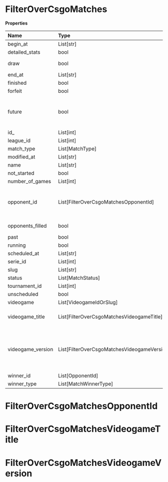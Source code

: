 # FilterOverCsgoMatches

**Properties**

| Name              | Type                                        | Required | Description                                                                                                                                                                                                               |
| :---------------- | :------------------------------------------ | :------- | :------------------------------------------------------------------------------------------------------------------------------------------------------------------------------------------------------------------------ |
| begin_at          | List[str]                                   | ❌       |                                                                                                                                                                                                                           |
| detailed_stats    | bool                                        | ❌       | Whether the match offers full stats                                                                                                                                                                                       |
| draw              | bool                                        | ❌       | Whether result of the match is a draw                                                                                                                                                                                     |
| end_at            | List[str]                                   | ❌       |                                                                                                                                                                                                                           |
| finished          | bool                                        | ❌       |                                                                                                                                                                                                                           |
| forfeit           | bool                                        | ❌       | Whether match was forfeited                                                                                                                                                                                               |
| future            | bool                                        | ❌       | `true` for future matches only, `false` for past matches only. <br/>Filtering is done on the `begin_at` value, so matches with `running` status will not appear if `true`.                                                |
| id\_              | List[int]                                   | ❌       |                                                                                                                                                                                                                           |
| league_id         | List[int]                                   | ❌       |                                                                                                                                                                                                                           |
| match_type        | List[MatchType]                             | ❌       |                                                                                                                                                                                                                           |
| modified_at       | List[str]                                   | ❌       |                                                                                                                                                                                                                           |
| name              | List[str]                                   | ❌       |                                                                                                                                                                                                                           |
| not_started       | bool                                        | ❌       |                                                                                                                                                                                                                           |
| number_of_games   | List[int]                                   | ❌       |                                                                                                                                                                                                                           |
| opponent_id       | List[FilterOverCsgoMatchesOpponentId]       | ❌       | A Team or a Player (id or slug). You can use`filter[winner_type]=Team` or `filter[winner_type]=Player` to focus on teams or players.                                                                                      |
| opponents_filled  | bool                                        | ❌       | Whether a match has opponents filled i.e. opponents are not TBD.                                                                                                                                                          |
| past              | bool                                        | ❌       |                                                                                                                                                                                                                           |
| running           | bool                                        | ❌       |                                                                                                                                                                                                                           |
| scheduled_at      | List[str]                                   | ❌       |                                                                                                                                                                                                                           |
| serie_id          | List[int]                                   | ❌       |                                                                                                                                                                                                                           |
| slug              | List[str]                                   | ❌       |                                                                                                                                                                                                                           |
| status            | List[MatchStatus]                           | ❌       |                                                                                                                                                                                                                           |
| tournament_id     | List[int]                                   | ❌       |                                                                                                                                                                                                                           |
| unscheduled       | bool                                        | ❌       |                                                                                                                                                                                                                           |
| videogame         | List[VideogameIdOrSlug]                     | ❌       |                                                                                                                                                                                                                           |
| videogame_title   | List[FilterOverCsgoMatchesVideogameTitle]   | ❌       | A videogame title id or slug. <br/>Only for `/csgo/*`, `/codmw/*`, `/fifa/*` and `/ow/*` endpoints <br/>                                                                                                                  |
| videogame_version | List[FilterOverCsgoMatchesVideogameVersion] | ❌       | Filter by the names of videogame versions, all versions using `filter[videogame_version]=all`, or by the latest version using `filter[videogame_version]=latest` <br/>Only for `valorant/*` and `/lol/*` endpoints. <br/> |
| winner_id         | List[OpponentId]                            | ❌       |                                                                                                                                                                                                                           |
| winner_type       | List[MatchWinnerType]                       | ❌       |                                                                                                                                                                                                                           |

# FilterOverCsgoMatchesOpponentId

# FilterOverCsgoMatchesVideogameTitle

# FilterOverCsgoMatchesVideogameVersion
